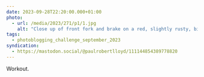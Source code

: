 ```yaml
---
date: 2023-09-28T22:20:00.000+01:00
photo:
  - url: /media/2023/271/p1/1.jpg
    alt: "Close up of front fork and brake on a red, slightly rusty, bicycle."
tags:
  - photoblogging_challenge_september_2023
syndication:
  - https://mastodon.social/@paulrobertlloyd/111144854389778820
---
```


Workout.
